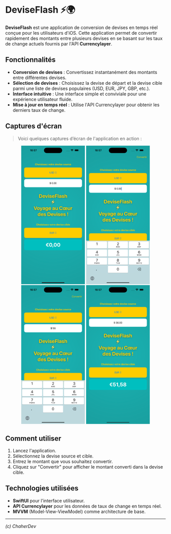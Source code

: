 # DeviseFlash ⚡️🌍

**DeviseFlash** est une application de conversion de devises en temps réel conçue pour les utilisateurs d'iOS. Cette application permet de convertir rapidement des montants entre plusieurs devises en se basant sur les taux de change actuels fournis par l'API **Currencylayer**.

## Fonctionnalités

- **Conversion de devises** : Convertissez instantanément des montants entre différentes devises.
- **Sélection de devises** : Choisissez la devise de départ et la devise cible parmi une liste de devises populaires (USD, EUR, JPY, GBP, etc.).
- **Interface intuitive** : Une interface simple et conviviale pour une expérience utilisateur fluide.
- **Mise à jour en temps réel** : Utilise l'API Currencylayer pour obtenir les derniers taux de change.

## Captures d'écran
> Voici quelques captures d’écran de l'application en action :

<div align="center">
    <img src="Screens/iPhone/Capture%201.png" alt="Capture 1" width="200"/>
    <img src="Screens/iPhone/Capture%202.png" alt="Capture 2" width="200"/>
    <img src="Screens/iPhone/Capture%203.png" alt="Capture 3" width="200"/>
    <img src="Screens/iPhone/Capture%204.png" alt="Capture 4" width="200"/>
</div>

## Comment utiliser

1. Lancez l'application.
2. Sélectionnez la devise source et cible.
3. Entrez le montant que vous souhaitez convertir.
4. Cliquez sur "Convertir" pour afficher le montant converti dans la devise cible.

## Technologies utilisées

- **SwiftUI** pour l'interface utilisateur.
- **API Currencylayer** pour les données de taux de change en temps réel.
- **MVVM** (Model-View-ViewModel) comme architecture de base.

---

*(c) ChaherDev*
